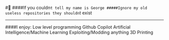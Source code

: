 #👋
####If you couldn`t tell my name is George
#####Ignore my old useless repositories they shouldn`t exist

------------------------

####I enjoy:
Low level programming
Github Copilot
Artificial Intelligence/Machine Learning
Exploiting/Modding anything
3D Printing
